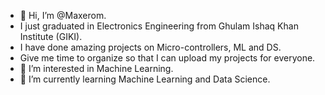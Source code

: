 - 👋 Hi, I’m @Maxerom.
- I just graduated in Electronics Engineering from Ghulam Ishaq Khan Institute (GIKI).
- I have done amazing projects on Micro-controllers, ML and DS.
- Give me time to organize so that I can upload my projects for everyone.
- 👀 I’m interested in Machine Learning.
- 🌱 I’m currently learning Machine Learning and Data Science.

<!---
Maxerom/Maxerom is a ✨ special ✨ repository because its `README.md` (this file) appears on your GitHub profile.
You can click the Preview link to take a look at your changes.
--->
